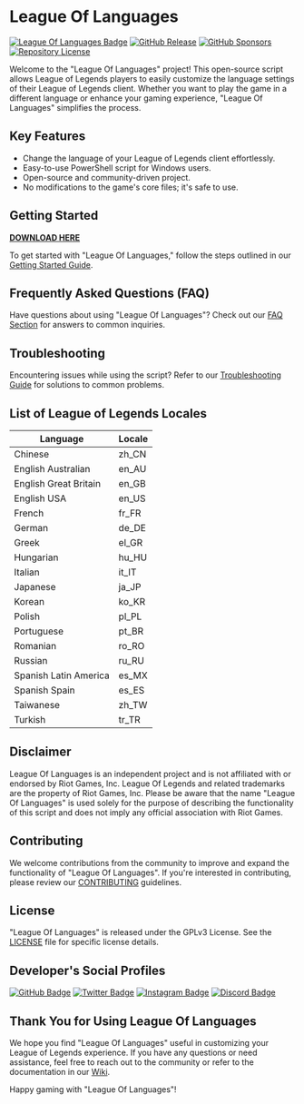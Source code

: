# League Of Languages

[![League Of Languages Badge](https://img.shields.io/badge/League%20Of%20Languages%20-v2.0.0-A9FA5C.svg?style=for-the-badge&labelColor=9f32d1&logo=leagueoflegends&logoColor=white)](../../releases/latest)
[![GitHub Release](https://img.shields.io/github/downloads-pre/KuryKat/LeagueOfLanguages/2.0.0/total?style=for-the-badge&labelColor=9f32d1&logo=github&refreshCache=y)](../../releases/latest)
[![GitHub Sponsors](https://img.shields.io/github/sponsors/KuryKat?style=for-the-badge&logo=GitHub&labelColor=9f32d1)](https://github.com/sponsors/KuryKat)
[![Repository License](https://img.shields.io/github/license/KuryKat/LeagueOfLanguages?style=for-the-badge&logo=gnu&labelColor=9f32d1)](LICENSE)

Welcome to the "League Of Languages" project! This open-source script allows League of Legends players to easily customize the language settings of their League of Legends client. Whether you want to play the game in a different language or enhance your gaming experience, "League Of Languages" simplifies the process.

## Key Features

- Change the language of your League of Legends client effortlessly.
- Easy-to-use PowerShell script for Windows users.
- Open-source and community-driven project.
- No modifications to the game's core files; it's safe to use.

## Getting Started

**[DOWNLOAD HERE](../../releases/latest)**

To get started with "League Of Languages," follow the steps outlined in our [Getting Started Guide](../../wiki/Getting-Started-2.0.0).

## Frequently Asked Questions (FAQ)

Have questions about using "League Of Languages"? Check out our [FAQ Section](../../wiki/FAQ-2.0.0) for answers to common inquiries.

## Troubleshooting

Encountering issues while using the script? Refer to our [Troubleshooting Guide](../../wiki/Troubleshooting-2.0.0) for solutions to common problems.

## List of League of Legends Locales

| Language              | Locale |
|-----------------------|--------|
| Chinese               | zh_CN  |
| English Australian    | en_AU  |
| English Great Britain | en_GB  |
| English USA           | en_US  |
| French                | fr_FR  |
| German                | de_DE  |
| Greek                 | el_GR  |
| Hungarian             | hu_HU  |
| Italian               | it_IT  |
| Japanese              | ja_JP  |
| Korean                | ko_KR  |
| Polish                | pl_PL  |
| Portuguese            | pt_BR  |
| Romanian              | ro_RO  |
| Russian               | ru_RU  |
| Spanish Latin America | es_MX  |
| Spanish Spain         | es_ES  |
| Taiwanese             | zh_TW  |
| Turkish               | tr_TR  |

## Disclaimer

League Of Languages is an independent project and is not affiliated with or endorsed by Riot Games, Inc. League Of Legends and related trademarks are the property of Riot Games, Inc. Please be aware that the name "League Of Languages" is used solely for the purpose of describing the functionality of this script and does not imply any official association with Riot Games.

## Contributing

We welcome contributions from the community to improve and expand the functionality of "League Of Languages". If you're interested in contributing, please review our [CONTRIBUTING](CONTRIBUTING.md) guidelines.

## License

"League Of Languages" is released under the GPLv3 License. See the [LICENSE](LICENSE) file for specific license details.

## Developer's Social Profiles

[![GitHub Badge](https://img.shields.io/badge/-Follow%20On%20GitHub!-8b0000?style=flat-square&labelColor=8b0000&logo=github&logoColor=white)](https://github.com/KuryKat)
[![Twitter Badge](https://img.shields.io/badge/-@KuryKat-8b0000?style=flat-square&labelColor=8b0000&logo=twitter&logoColor=white&link=https://twitter.com/intent/follow?screen_name=KuryKat)](https://twitter.com/intent/follow?screen_name=KuryKat)
[![Instagram Badge](https://img.shields.io/badge/-@KuryKat-8b0000?style=flat-square&labelColor=8b0000&logo=instagram&logoColor=white&link=https://instagram.com/KuryKat)](https://instagram.com/KuryKat)
[![Discord Badge](https://img.shields.io/badge/-@KuryKat-8b0000?style=flat-square&labelColor=8b0000&logo=discord&logoColor=white)](https://discord.com/users/367425061122211843)

## Thank You for Using League Of Languages

We hope you find "League Of Languages" useful in customizing your League of Legends experience. If you have any questions or need assistance, feel free to reach out to the community or refer to the documentation in our [Wiki](../../wiki).

Happy gaming with "League Of Languages"!
